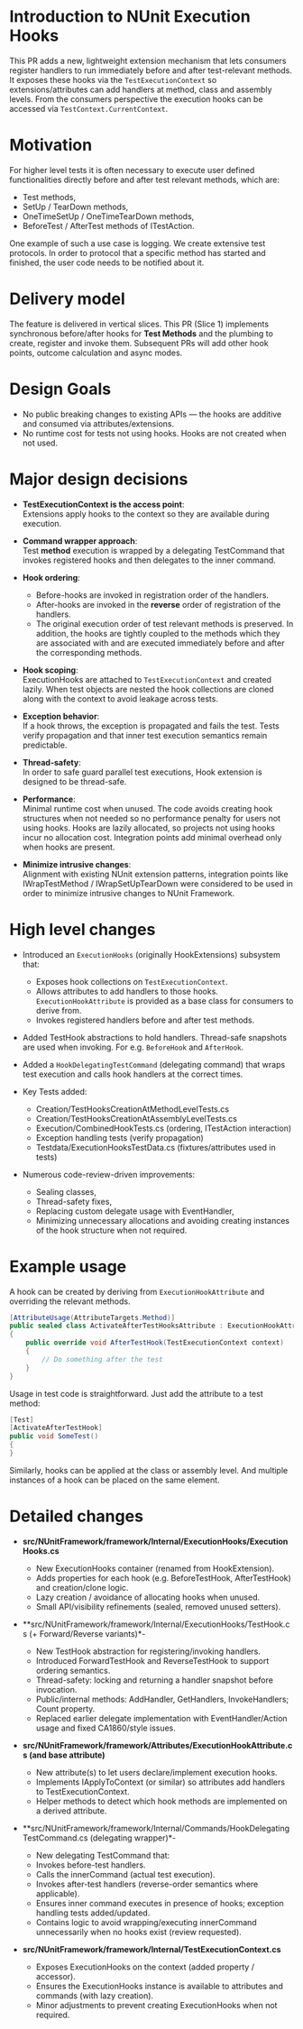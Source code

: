 # Introduction to NUnit Execution Hooks
This PR adds a new, lightweight extension mechanism that lets consumers register handlers 
to run immediately before and after test-relevant methods. It exposes these hooks via the `TestExecutionContext` 
so extensions/attributes can add handlers at method, class and assembly levels. 
From the consumers perspective the execution hooks can be accessed via `TestContext.CurrentContext`.

# Motivation
For higher level tests it is often necessary to execute user defined functionalities directly before and after test relevant methods, which are:

- Test methods,
- SetUp / TearDown methods,
- OneTimeSetUp / OneTimeTearDown methods,
- BeforeTest / AfterTest methods of ITestAction.

One example of such a use case is logging. We create extensive test protocols. In order to protocol that a specific method has started and finished, 
the user code needs to be notified about it.

# Delivery model
The feature is delivered in vertical slices. This PR (Slice 1) implements synchronous before/after hooks for **Test Methods**
and the plumbing to create, register and invoke them. Subsequent PRs will add other hook points, outcome calculation and async modes.

# Design Goals
- No public breaking changes to existing APIs — the hooks are additive and consumed via attributes/extensions.
- No runtime cost for tests not using hooks. Hooks are not created when not used.

# Major design decisions
- **TestExecutionContext is the access point**:   
Extensions apply hooks to the context so they are available during execution.

- **Command wrapper approach**:   
Test **method** execution is wrapped by a delegating TestCommand that invokes registered hooks and then delegates to the inner command.

- **Hook ordering**:
   - Before-hooks are invoked in registration order of the handlers.
   - After-hooks are invoked in the **reverse** order of registration of the handlers.
   - The original execution order of test relevant methods is preserved. 
   In addition, the hooks are tightly coupled to the methods which they are associated with and are executed immediately before and after the corresponding methods.

- **Hook scoping**:   
ExecutionHooks are attached to `TestExecutionContext` and created lazily. When test objects are nested the hook collections are cloned 
along with the context to avoid leakage across tests.

- **Exception behavior**:   
If a hook throws, the exception is propagated and fails the test. Tests verify propagation and that inner test execution semantics remain predictable.

- **Thread-safety**:   
In order to safe guard parallel test executions, Hook extension is designed to be thread-safe.

- **Performance**:     
Minimal runtime cost when unused. The code avoids creating hook structures when not needed so no performance penalty for users not using hooks.
Hooks are lazily allocated, so projects not using hooks incur no allocation cost. Integration points add minimal overhead only when hooks are present.

- **Minimize intrusive changes**:   
Alignment with existing NUnit extension patterns, integration points like IWrapTestMethod / IWrapSetUpTearDown 
were considered to be used in order to minimize intrusive changes to NUnit Framework.

# High level changes
- Introduced an `ExecutionHooks` (originally HookExtensions) subsystem that:
   - Exposes hook collections on `TestExecutionContext`.
   - Allows attributes to add handlers to those hooks. `ExecutionHookAttribute` is provided as a base class for consumers to derive from.
   - Invokes registered handlers before and after test methods.
  
- Added TestHook abstractions to hold handlers. Thread-safe snapshots are used when invoking. For e.g. `BeforeHook` and `AfterHook`.

- Added a `HookDelegatingTestCommand` (delegating command) that wraps test execution and calls hook handlers at the correct times.

- Key Tests added:
   - Creation/TestHooksCreationAtMethodLevelTests.cs
   - Creation/TestHooksCreationAtAssemblyLevelTests.cs
   - Execution/CombinedHookTests.cs (ordering, ITestAction interaction)
   - Exception handling tests (verify propagation)
   - Testdata/ExecutionHooksTestData.cs (fixtures/attributes used in tests)

- Numerous code-review-driven improvements:
   - Sealing classes, 
   - Thread-safety fixes, 
   - Replacing custom delegate usage with EventHandler, 
   - Minimizing unnecessary allocations and avoiding creating instances of the hook structure when not required.

# Example usage
A hook can be created by deriving from `ExecutionHookAttribute` and overriding the relevant methods.
```C#
[AttributeUsage(AttributeTargets.Method)]
public sealed class ActivateAfterTestHooksAttribute : ExecutionHookAttribute
{
    public override void AfterTestHook(TestExecutionContext context)
    {
        // Do something after the test
    }
}
```
Usage in test code is straightforward. Just add the attribute to a test method:
```C#
[Test]
[ActivateAfterTestHook]
public void SomeTest()
{
}
```
Similarly, hooks can be applied at the class or assembly level. And multiple instances of a hook can be placed on the same element.

# Detailed changes
- **src/NUnitFramework/framework/Internal/ExecutionHooks/ExecutionHooks.cs**
   - New ExecutionHooks container (renamed from HookExtension).
   - Adds properties for each hook (e.g. BeforeTestHook, AfterTestHook) and creation/clone logic.
   - Lazy creation / avoidance of allocating hooks when unused.
   - Small API/visibility refinements (sealed, removed unused setters).

- **src/NUnitFramework/framework/Internal/ExecutionHooks/TestHook.cs (+ Forward/Reverse variants)*-  
   - New TestHook abstraction for registering/invoking handlers.
   - Introduced ForwardTestHook and ReverseTestHook to support ordering semantics.
   - Thread-safety: locking and returning a handler snapshot before invocation.
   - Public/internal methods: AddHandler, GetHandlers, InvokeHandlers; Count property.
   - Replaced earlier delegate implementation with EventHandler/Action usage and fixed CA1860/style issues.

- **src/NUnitFramework/framework/Attributes/ExecutionHookAttribute.cs (and base attribute)**
   - New attribute(s) to let users declare/implement execution hooks.
   - Implements IApplyToContext (or similar) so attributes add handlers to TestExecutionContext.
   - Helper methods to detect which hook methods are implemented on a derived attribute.

- **src/NUnitFramework/framework/Internal/Commands/HookDelegatingTestCommand.cs (delegating wrapper)*-          
   - New delegating TestCommand that:
    - Invokes before-test handlers.
    - Calls the innerCommand (actual test execution).
    - Invokes after-test handlers (reverse-order semantics where applicable).
   - Ensures inner command executes in presence of hooks; exception handling tests added/updated.
   - Contains logic to avoid wrapping/executing innerCommand unnecessarily when no hooks exist (review requested).

- **src/NUnitFramework/framework/Internal/TestExecutionContext.cs**
   - Exposes ExecutionHooks on the context (added property / accessor).
   - Ensures the ExecutionHooks instance is available to attributes and commands (with lazy creation).
   - Minor adjustments to prevent creating ExecutionHooks when not required.
